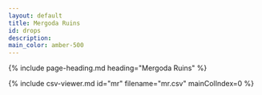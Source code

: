 ```yaml
---
layout: default
title: Mergoda Ruins
id: drops
description:
main_color: amber-500
---
```


<div class="margin-center-90">
  {% include page-heading.md heading="Mergoda Ruins" %}
  
  {% include csv-viewer.md id="mr" filename="mr.csv" mainColIndex=0 %}
</div>
